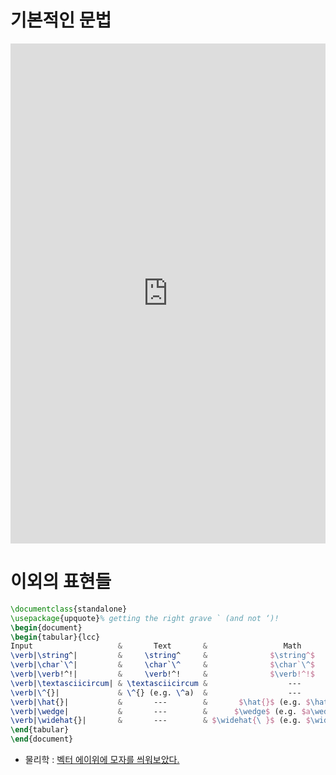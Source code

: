 # 기본적인 문법 
<iframe src="https://velog.io/@d2h10s/LaTex-Markdown-%EC%88%98%EC%8B%9D-%EC%9E%91%EC%84%B1%EB%B2%95" frameborder="0" style="width: 100%;height: 800px;"></iframe>


# 이외의 표현들
```latex
\documentclass{standalone}
\usepackage{upquote}% getting the right grave ` (and not ‘)!
\begin{document}
\begin{tabular}{lcc}
Input                   &       Text       &                 Math                  \\ \hline
\verb|\string^|         &     \string^     &              $\string^$               \\
\verb|\char`\^|         &     \char`\^     &              $\char`\^$               \\
\verb|\verb!^!|         &     \verb!^!     &              $\verb!^!$               \\ \hline
\verb|\textasciicircum| & \textasciicircum &                  ---                  \\
\verb|\^{}|             & \^{} (e.g. \^a)  &                  ---                  \\ \hline
\verb|\hat{}|           &       ---        &       $\hat{}$ (e.g. $\hat a$)        \\
\verb|\wedge|           &       ---        &      $\wedge$ (e.g. $a\wedge b$)      \\
\verb|\widehat{}|       &       ---        & $\widehat{\ }$ (e.g. $\widehat{abc}$) \\
\end{tabular}
\end{document}
```
- 물리학  : [벡터 에이위에 모자를 씌워보았다.](http://www.astronomer.rocks/news/articleView.html?idxno=82915)
